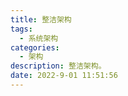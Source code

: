 ```yaml
---
title: 整洁架构
tags:
  - 系统架构
categories:
  - 架构
description: 整洁架构。
date: 2022-9-01 11:51:56
---
```




